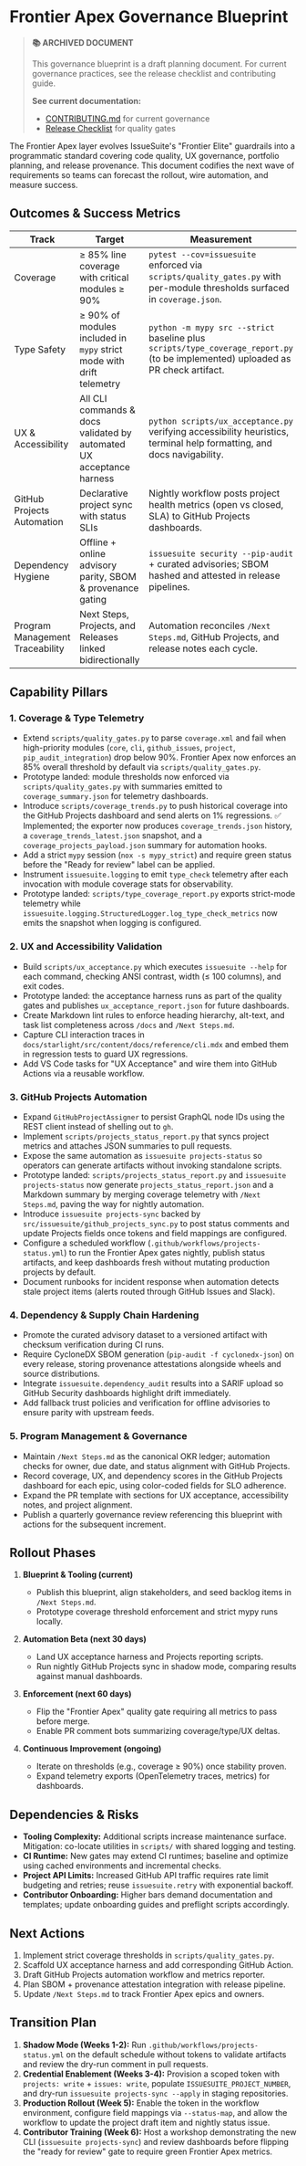 # Frontier Apex Governance Blueprint

> **📚 ARCHIVED DOCUMENT**
>
> This governance blueprint is a draft planning document. For current governance practices, see the release checklist and contributing guide.
>
> **See current documentation:**
> - [CONTRIBUTING.md](../../../CONTRIBUTING.md) for current governance
> - [Release Checklist](../../RELEASE_CHECKLIST.md) for quality gates

The Frontier Apex layer evolves IssueSuite's "Frontier Elite" guardrails into a
programmatic standard covering code quality, UX governance, portfolio planning,
and release provenance. This document codifies the next wave of requirements so
teams can forecast the rollout, wire automation, and measure success.

## Outcomes & Success Metrics

| Track                           | Target                                                               | Measurement                                                                                                                      |
| ------------------------------- | -------------------------------------------------------------------- | -------------------------------------------------------------------------------------------------------------------------------- |
| Coverage                        | ≥ 85% line coverage with critical modules ≥ 90%                      | `pytest --cov=issuesuite` enforced via `scripts/quality_gates.py` with per-module thresholds surfaced in `coverage.json`.        |
| Type Safety                     | ≥ 90% of modules included in `mypy` strict mode with drift telemetry | `python -m mypy src --strict` baseline plus `scripts/type_coverage_report.py` (to be implemented) uploaded as PR check artifact. |
| UX & Accessibility              | All CLI commands & docs validated by automated UX acceptance harness | `python scripts/ux_acceptance.py` verifying accessibility heuristics, terminal help formatting, and docs navigability.           |
| GitHub Projects Automation      | Declarative project sync with status SLIs                            | Nightly workflow posts project health metrics (open vs closed, SLA) to GitHub Projects dashboards.                               |
| Dependency Hygiene              | Offline + online advisory parity, SBOM & provenance gating           | `issuesuite security --pip-audit` + curated advisories; SBOM hashed and attested in release pipelines.                           |
| Program Management Traceability | Next Steps, Projects, and Releases linked bidirectionally            | Automation reconciles `/Next Steps.md`, GitHub Projects, and release notes each cycle.                                           |

## Capability Pillars

### 1. Coverage & Type Telemetry

- Extend `scripts/quality_gates.py` to parse `coverage.xml` and fail when
  high-priority modules (`core`, `cli`, `github_issues`, `project`,
  `pip_audit_integration`) drop below 90%. Frontier Apex now enforces an
  85% overall threshold by default via `scripts/quality_gates.py`.
- Prototype landed: module thresholds now enforced via
  `scripts/quality_gates.py` with summaries emitted to
  `coverage_summary.json` for telemetry dashboards.
- Introduce `scripts/coverage_trends.py` to push historical coverage into the
  GitHub Projects dashboard and send alerts on 1% regressions. ✅ Implemented;
  the exporter now produces `coverage_trends.json` history, a
  `coverage_trends_latest.json` snapshot, and a `coverage_projects_payload.json`
  summary for automation hooks.
- Add a strict `mypy` session (`nox -s mypy_strict`) and require green status
  before the "Ready for review" label can be applied.
- Instrument `issuesuite.logging` to emit `type_check` telemetry after each
  invocation with module coverage stats for observability.
- Prototype landed: `scripts/type_coverage_report.py` exports strict-mode
  telemetry while `issuesuite.logging.StructuredLogger.log_type_check_metrics`
  now emits the snapshot when logging is configured.

### 2. UX and Accessibility Validation

- Build `scripts/ux_acceptance.py` which executes `issuesuite --help` for each
  command, checking ANSI contrast, width (≤ 100 columns), and exit codes.
- Prototype landed: the acceptance harness runs as part of the quality gates
  and publishes `ux_acceptance_report.json` for future dashboards.
- Create Markdown lint rules to enforce heading hierarchy, alt-text, and task
  list completeness across `/docs` and `/Next Steps.md`.
- Capture CLI interaction traces in `docs/starlight/src/content/docs/reference/cli.mdx` and embed them in
  regression tests to guard UX regressions.
- Add VS Code tasks for "UX Acceptance" and wire them into GitHub Actions via a
  reusable workflow.

### 3. GitHub Projects Automation

- Expand `GitHubProjectAssigner` to persist GraphQL node IDs using the REST
  client instead of shelling out to `gh`.
- Implement `scripts/projects_status_report.py` that syncs project metrics and
  attaches JSON summaries to pull requests.
- Expose the same automation as `issuesuite projects-status` so operators can
  generate artifacts without invoking standalone scripts.
- Prototype landed: `scripts/projects_status_report.py` and `issuesuite
projects-status` now generate `projects_status_report.json` and a Markdown
  summary by merging coverage telemetry with `/Next Steps.md`, paving the way
  for nightly automation.
- Introduce `issuesuite projects-sync` backed by
  `src/issuesuite/github_projects_sync.py` to post status comments and update
  Projects fields once tokens and field mappings are configured.
- Configure a scheduled workflow (`.github/workflows/projects-status.yml`) to
  run the Frontier Apex gates nightly, publish status artifacts, and keep
  dashboards fresh without mutating production projects by default.
- Document runbooks for incident response when automation detects stale project
  items (alerts routed through GitHub Issues and Slack).

### 4. Dependency & Supply Chain Hardening

- Promote the curated advisory dataset to a versioned artifact with checksum
  verification during CI runs.
- Require CycloneDX SBOM generation (`pip-audit -f cyclonedx-json`) on every
  release, storing provenance attestations alongside wheels and source
  distributions.
- Integrate `issuesuite.dependency_audit` results into a SARIF upload so
  GitHub Security dashboards highlight drift immediately.
- Add fallback trust policies and verification for offline advisories to ensure
  parity with upstream feeds.

### 5. Program Management & Governance

- Maintain `/Next Steps.md` as the canonical OKR ledger; automation checks for
  owner, due date, and status alignment with GitHub Projects.
- Record coverage, UX, and dependency scores in the GitHub Projects dashboard
  for each epic, using color-coded fields for SLO adherence.
- Expand the PR template with sections for UX acceptance, accessibility notes,
  and project alignment.
- Publish a quarterly governance review referencing this blueprint with actions
  for the subsequent increment.

## Rollout Phases

1. **Blueprint & Tooling (current)**
   - Publish this blueprint, align stakeholders, and seed backlog items in
     `/Next Steps.md`.
   - Prototype coverage threshold enforcement and strict mypy runs locally.

2. **Automation Beta (next 30 days)**
   - Land UX acceptance harness and Projects reporting scripts.
   - Run nightly GitHub Projects sync in shadow mode, comparing results against
     manual dashboards.

3. **Enforcement (next 60 days)**
   - Flip the "Frontier Apex" quality gate requiring all metrics to pass before
     merge.
   - Enable PR comment bots summarizing coverage/type/UX deltas.

4. **Continuous Improvement (ongoing)**
   - Iterate on thresholds (e.g., coverage ≥ 90%) once stability proven.
   - Expand telemetry exports (OpenTelemetry traces, metrics) for dashboards.

## Dependencies & Risks

- **Tooling Complexity:** Additional scripts increase maintenance surface.
  Mitigation: co-locate utilities in `scripts/` with shared logging and testing.
- **CI Runtime:** New gates may extend CI runtimes; baseline and optimize using
  cached environments and incremental checks.
- **Project API Limits:** Increased GitHub API traffic requires rate limit
  budgeting and retries; reuse `issuesuite.retry` with exponential backoff.
- **Contributor Onboarding:** Higher bars demand documentation and templates;
  update onboarding guides and preflight scripts accordingly.

## Next Actions

1. Implement strict coverage thresholds in `scripts/quality_gates.py`.
2. Scaffold UX acceptance harness and add corresponding GitHub Action.
3. Draft GitHub Projects automation workflow and metrics reporter.
4. Plan SBOM + provenance attestation integration with release pipeline.
5. Update `/Next Steps.md` to track Frontier Apex epics and owners.

## Transition Plan

1. **Shadow Mode (Weeks 1-2):** Run `.github/workflows/projects-status.yml` on the
   default schedule without tokens to validate artifacts and review the dry-run
   comment in pull requests.
2. **Credential Enablement (Weeks 3-4):** Provision a scoped token with
   `projects: write` + `issues: write`, populate `ISSUESUITE_PROJECT_NUMBER`,
   and dry-run `issuesuite projects-sync --apply` in staging repositories.
3. **Production Rollout (Week 5):** Enable the token in the workflow
   environment, configure field mappings via `--status-map`, and allow the
   workflow to update the project draft item and nightly status issue.
4. **Contributor Training (Week 6):** Host a workshop demonstrating the new
   CLI (`issuesuite projects-sync`) and review dashboards before flipping the
   "ready for review" gate to require green Frontier Apex metrics.
